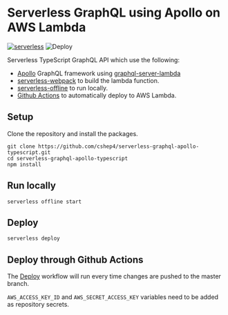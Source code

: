 # Serverless GraphQL using Apollo on AWS Lambda

[![serverless](http://public.serverless.com/badges/v3.svg)](http://www.serverless.com)
![Deploy](https://github.com/cshep4/serverless-graphql-apollo-typescript/workflows/Deploy/badge.svg)

Serverless TypeScript GraphQL API which use the following:

* [Apollo](http://dev.apollodata.com/) GraphQL framework
  using [graphql-server-lambda](https://github.com/apollographql/graphql-server/tree/master/packages/graphql-server-lambda)
* [serverless-webpack](https://github.com/elastic-coders/serverless-webpack) to build the lambda function.
* [serverless-offline](https://github.com/dherault/serverless-offline) to run locally.
* [Github Actions](https://github.com/serverless/github-action) to automatically deploy to AWS Lambda.

## Setup

Clone the repository and install the packages.

```
git clone https://github.com/cshep4/serverless-graphql-apollo-typescript.git
cd serverless-graphql-apollo-typescript
npm install
```

## Run locally

```
serverless offline start
```

## Deploy

```
serverless deploy
```

## Deploy through Github Actions

The [Deploy](./.github/workflows/deploy.yml) workflow will run every time changes are pushed to the master branch.

`AWS_ACCESS_KEY_ID` and `AWS_SECRET_ACCESS_KEY` variables need to be added as repository secrets.
